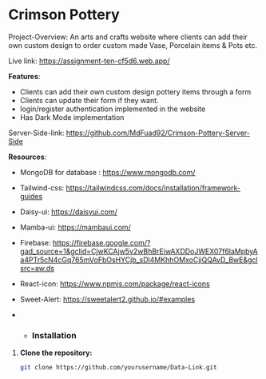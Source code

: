 # Crimson Pottery 

Project-Overview: An arts and crafts website where clients can add their own custom design to order custom made Vase, Porcelain items & Pots etc.

Live link: https://assignment-ten-cf5d6.web.app/

**Features**: 
- Clients can add their own custom design pottery items through  a form
- Clients can update their form if they want.
- login/register authentication implemented in the website
- Has Dark Mode implementation
  
Server-Side-link: https://github.com/MdFuad92/Crimson-Pottery-Server-Side

**Resources**:
- MongoDB for database : https://www.mongodb.com/
- Tailwind-css: https://tailwindcss.com/docs/installation/framework-guides
- Daisy-ui: https://daisyui.com/
- Mamba-ui: https://mambaui.com/
- Firebase: https://firebase.google.com/?gad_source=1&gclid=CjwKCAjw5v2wBhBrEiwAXDDoJWEX07f6laMpbyAa4PTr5cN4cGq765mVoFbOsHYCjb_sDl4MKhhOMxoCjiQQAvD_BwE&gclsrc=aw.ds
- React-icon: https://www.npmjs.com/package/react-icons
- Sweet-Alert: https://sweetalert2.github.io/#examples

- - ### Installation

1. **Clone the repository:**

   ```sh
   git clone https://github.com/yourusername/Data-Link.git

